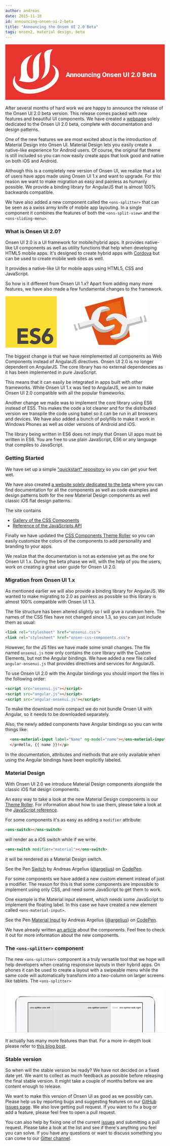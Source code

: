 ```yaml
---
author: andreas
date: 2015-11-10
id: announcing-onsen-ui-2-beta
title: "Announcing the Onsen UI 2.0 Beta"
tags: onsen2, material design, beta
---
```


![Announcing Onsen UI 2.0 Beta](/blog/content/images/2015/Nov/onsen2-beta.png)

After several months of hard work we are happy to announce the release of the Onsen UI 2.0 beta version. This release comes packed with new features and beautiful UI components. We have created a [webpage](http://onsen.io/2/) solely dedicated to the Onsen UI 2.0 beta, complete with documentation and design patterns.

One of the new features we are most excited about is the introduction of Material Design into Onsen UI. Material Design lets you easily create a native-like experience for Android users. Of course, the original flat theme is still included so you can now easily create apps that look good and native on both iOS and Android.

Although this is a completely new version of Onsen UI, we realize that a lot of users have apps made using Onsen UI 1.x and want to upgrade. For this reason we want to make migration as easy and painless as humanly possible. We provide a binding library for AngularJS that is almost 100% backwards compatible.

<!-- more -->

We have also added a new component called the `<ons-splitter>` that can be seen as a swiss army knife of mobile app layouting. In a single component it combines the features of both the `<ons-split-view>` and the `<ons-sliding-menu>`.

### What is Onsen UI 2.0?

Onsen UI 2.0 is a UI framework for mobile/hybrid apps. It provides native-like UI components as well as utility functions that help when developing HTML5 mobile apps. It's designed to create hybrid apps with [Cordova](http://cordova.apache.org/) but can be used to create mobile web sites as well.

It provides a native-like UI for mobile apps using HTML5, CSS and JavaScript.

So how is it different from Onsen UI 1.x? Apart from adding many more features, we have also made a few fundamental changes to the framework.

![ES6 and Web Components](/blog/content/images/2015/Nov/es6-webcomponents.png)

The biggest change is that we have reimplemented all components as Web Components instead of AngularJS directives. Onsen UI 2.0 is no longer dependent on AngularJS. The core library has no external dependencies as it has been implemented in pure JavaScript.

This means that it can easily be integrated in apps built with other frameworks. While Onsen UI 1.x was tied to AngularJS, we aim to make Onsen UI 2.0 compatible with all the popular frameworks.

Another change we made was to implement the core library using ES6 instead of ES5. This makes the code a lot cleaner and for the distributed version we transpile the code using babel so it can be run in all browsers and devices. We have also added a bunch of polyfills to make it work in Windows Phones as well as older versions of Android and iOS.

The library being written in ES6 does not imply that Onsen UI apps must be written in ES6. You are free to use plain JavaScript, ES6 or any language that compiles to JavaScript.

### Getting Started

We have set up a simple ["quickstart" repository](https://github.com/OnsenUI/onsenui2-quickstart) so you can get your feet wet.

We have also created [a website solely dedicated to the beta](http://onsen.io/2/) where you can find documentation for all the components as well as code examples and design patterns both for the new Material Design components as well classic iOS flat design patterns.

The site contains

 * [Gallery of the CSS Components](http://onsen.io/2/reference/css.html)
 * [Reference of the JavaScripts API](http://onsen.io/2/reference/javascript.html)

Finally we have updated the [CSS Components Theme Roller](http://components2.onsen.io) so you can easily customize the colors of the components to add personality and branding to your apps.

We realize that the documentation is not as extensive yet as the one for Onsen UI 1.x. During the beta phase we will, with the help of you the users, work on creating a great user guide for Onsen UI 2.0.

### Migration from Onsen UI 1.x

As mentioned earlier we will also provide a binding library for AngularJS. We wanted to make migrating to 2.0 as painless as possible so this library is almost 100% compatible with Onsen UI 1.3.

The file structure has been altered slightly so I will give a rundown here. The names of the CSS files have not changed since 1.3, so you can just include them as usual:

```html
<link rel="stylesheet" href="onsenui.css">
<link rel="stylesheet" href="onsen-css-components.css">
```

However, for the JS files we have made some small changes. The file named `onsenui.js` now only contains the core library with the Custom Elements, but not the Angular bindings. We have added a new file called `angular-onsenui.js` that provides directives and services for AngularJS.

To use Onsen UI 2.0 with the Angular bindings you should import the files in the following order:

```html
<script src="onsenui.js"></script>
<script src="angular.js"></script>
<script src="angular-onsenui.js"></script>
```

To make the download more compact we do not bundle Onsen UI with Angular, so it needs to be downloaded separately.

Also, the newly added components have Angular bindings so you can write things like:

```html
  <ons-material-input label="Name" ng-model="name"></ons-material-input>
  </p>Hello, {{ name }}!</p>
```

In the documentation, attributes and methods that are only available when using the Angular bindings have been explicitly labeled.

### Material Design

With Onsen UI 2.0 we introduce Material Design components alongside the classic iOS flat design components.

An easy way to take a look at the new Material Design components is our [Theme Roller](http://components2.onsen.io). For information about how to use them, please take a look at the [JavaScript reference](http://onsen.io/2/reference/javascript.html).

For some components it's as easy as adding a `modifier` attribute:

```html
<ons-switch></ons-switch>
```

will render as a iOS switch while if we write

```html
<ons-switch modifier="material"></ons-switch>
```

it will be rendered as a Material Design switch.

<p data-height="300" data-theme-id="13819" data-slug-hash="YyJOaP" data-default-tab="result" data-user="argelius" class='codepen'>See the Pen <a href='http://codepen.io/argelius/pen/YyJOaP/'>Switch</a> by Andreas Argelius (<a href='http://codepen.io/argelius'>@argelius</a>) on <a href='http://codepen.io'>CodePen</a>.</p>
<script async src="//assets.codepen.io/assets/embed/ei.js"></script>

For some components we have added a new custom element instead of just a modifier. The reason for this is that some components are impossible to implement using only CSS, and need some JavaScript to get them to work.

One example is the Material input element, which needs some JavaScript to implement the floating label. In this case we have created a new element called `<ons-material-input>`.

<p data-height="200" data-theme-id="13819" data-slug-hash="MaPqXX" data-default-tab="result" data-user="argelius" class='codepen'>See the Pen <a href='http://codepen.io/argelius/pen/MaPqXX/'>Material Input</a> by Andreas Argelius (<a href='http://codepen.io/argelius'>@argelius</a>) on <a href='http://codepen.io'>CodePen</a>.</p>
<script async src="//assets.codepen.io/assets/embed/ei.js"></script>

We have already written [an article](http://onsen.io/blog/material-design-onsen-ui/) about the components. Feel free to check it out for more information about the new components.

### The `<ons-splitter>` component

The new `<ons-splitter>` component is a truly versatile tool that we hope will help developers when creating responsive layouts in their hybrid apps. On phones it can be used to create a layout with a swipeable menu while the same code will automatically transform into a two-column on larger screens like tablets. The `<ons-splitter>`

![The &lt;ons-splitter&gt; component.](/blog/content/images/2015/Nov/ipad-ons-splitter.png)

It actually has many more features than that. For a more in-depth look please refer to [this blog bost](http://onsen.io/blog/onsen-ui-2-preview-responsive-hybrid-apps-splitter-element/).

### Stable version

So when will the stable version be ready? We have not decided on a fixed date yet. We want to collect as much feedback as possible before releasing the final stable version. It might take a couple of months before we are content enough to release.

We want to make this version of Onsen UI as good as we possibly can. Please help us by reporting bugs and suggesting features on our [GitHub issues page](https://github.com/OnsenUI/OnsenUI/issues/new). We also love getting pull request. If you want to fix a bug or add a feature, please feel free to open a pull request.

You can also help by fixing one of the current [issues](https://github.com/OnsenUI/OnsenUI/issues) and submitting a pull request. Please take a look at the list and see if there's anything you feel you can solve. If you have any questions or want to discuss something you can come to our [Gitter channel](https://gitter.im/OnsenUI/OnsenUI/~chat#).

